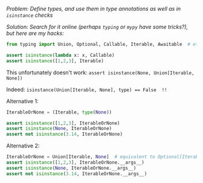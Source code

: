 *Problem: Define types, and use them in type annotations as well as in `isinstance` checks*

*Solution: Search for it online (perhaps `typing` or `mypy` have some tricks?), but here are my hacks:*

```python
from typing import Union, Optional, Callable, Iterable, Awaitable  # etc.

assert isinstance(lambda x: x, Callable)
assert isinstance([1,2,3], Iterable)
```
This unfortunately doesn't work:
`assert isinstance(None, Union[Iterable, None])` 

Indeed: `isinstance(Union[Iterable, None], type) == False  !!`

Alternative 1:
```python
IterableOrNone = (Iterable, type(None))

assert isinstance([1,2,3], IterableOrNone)
assert isinstance(None, IterableOrNone)
assert not isinstance(3.14, IterableOrNone)
```
Alternative 2:
```python
IterableOrNone = Union[Iterable, None]  # equivalent to Optional[Iterable]
assert isinstance([1,2,3], IterableOrNone.__args__)
assert isinstance(None, IterableOrNone.__args__)
assert not isinstance(3.14, IterableOrNone.__args__)
```
